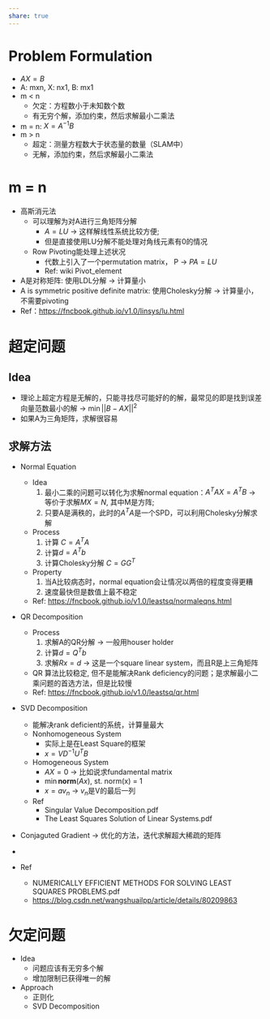 ```yaml
---
share: true
---
```


# Problem Formulation
- $AX = B$
- A: mxn, X: nx1, B: mx1
- m < n
	- 欠定：方程数小于未知数个数
	- 有无穷个解，添加约束，然后求解最小二乘法
- m = n: $X = A^{-1}B$
- m > n
	- 超定：测量方程数大于状态量的数量（SLAM中）
	- 无解，添加约束，然后求解最小二乘法

# m = n
	
- 高斯消元法
	- 可以理解为对A进行三角矩阵分解
		- $A = LU$ → 这样解线性系统比较方便;
		- 但是直接使用LU分解不能处理对角线元素有0的情况
	- Row Pivoting能处理上述状况
		- 代数上引入了一个permutation matrix， P → $PA = LU$
		- Ref: wiki Pivot_element
- A是对称矩阵: 使用LDL分解 → 计算量小
- A is symmetric positive definite matrix: 使用Cholesky分解 → 计算量小，不需要pivoting
- Ref：https://fncbook.github.io/v1.0/linsys/lu.html

# 超定问题
	
## Idea
- 理论上超定方程是无解的，只能寻找尽可能好的的解，最常见的即是找到误差向量范数最小的解 → $\min || B - AX ||^2$
- 如果A为三角矩阵，求解很容易
	
	
## 求解方法
- Normal Equation
	- Idea
		1. 最小二乘的问题可以转化为求解normal equation：$A^TAX = A^TB$ → 等价于求解$MX = N$, 其中M是方阵;
		2. 只要A是满秩的，此时的$A^TA$是一个SPD，可以利用Cholesky分解求解
	- Process
		1. 计算 $C = A^TA$
		2. 计算$d = A^Tb$
		3. 计算Cholesky分解 $C = GG^T$
	- Property
		1. 当A比较病态时，normal equation会让情况以两倍的程度变得更糟
		2. 速度最快但是数值上最不稳定
	- Ref: https://fncbook.github.io/v1.0/leastsq/normaleqns.html

- QR Decomposition
	- Process
		1. 求解A的QR分解 → 一般用houser holder
		2. 计算$d = Q^Tb$
		3. 求解$Rx = d$ → 这是一个square linear system，而且R是上三角矩阵
	- QR 算法比较稳定, 但不是能解决Rank deficiency的问题；是求解最小二乘问题的首选方法，但是比较慢
	- Ref: https://fncbook.github.io/v1.0/leastsq/qr.html
		
- SVD Decomposition
	- 能解决rank deficient的系统，计算量最大
	- Nonhomogeneous System
		- 实际上是在Least Square的框架
		- $x = VD^{-1}U^TB$
	- Homogeneous System
		- $AX = 0$ → 比如说求fundamental matrix
		- $\min \mathbf{norm}(Ax)$, st. norm(x) = 1
		- $x = av_n$ → $v_n$是V的最后一列
	- Ref
		- Singular Value Decomposition.pdf
		- The Least Squares Solution of Linear Systems.pdf
		
- Conjaguted Gradient → 优化的方法，迭代求解超大稀疏的矩阵
- 
- Ref
	- NUMERICALLY EFFICIENT METHODS FOR SOLVING LEAST SQUARES PROBLEMS.pdf
	- https://blog.csdn.net/wangshuailpp/article/details/80209863

# 欠定问题
- Idea
	- 问题应该有无穷多个解
	- 增加限制已获得唯一的解
- Approach
	- 正则化
	- SVD Decomposition